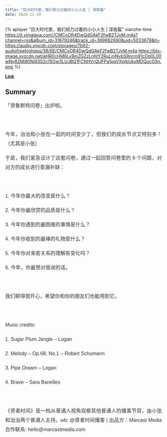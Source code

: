 ```yaml
---
title: "巨大时代里，我们努力过着的小小人生 | 深夜篇"
date: 2020-12-29
---
```


{% aplayer "巨大时代里，我们努力过着的小小人生 | 深夜篇" xianzhe-time  https://jt.ximalaya.com//CMCoOR4DwQdGAkF2fwB2TJvM.m4a?channel=rss&album_id=31879246&track_id=369882690&uid=5033679&jt=https://audio.xmcdn.com/storages/7b92-audiofreehighqps/38/6E/CMCoOR4DwQdGAkF2fwB2TJvM.m4a https://bts-image.xyzcdn.net/aHR0cHM6Ly9mZGZzLnhtY2RuLmNvbS9ncm91cDg0L00wNy82Mi80Ni93S2c1SGw3LUJBQ1FCNHVrQUFPa1ppVXpjbUkxMDQucG5n.png %}

**[Link](https://www.xiaoyuzhoufm.com/episode/5feb4665dee9c1e16d961483)**

## Summary
<p style="color: #333333; font-weight: normal; font-size: 16px; line-height: 30px; font-family: Helvetica,Arial,sans-serif; text-align: justify;"><span>「贤鲁斯特问卷」出炉啦。</span></p><p style="color: #333333; font-weight: normal; font-size: 16px; line-height: 30px; font-family: Helvetica,Arial,sans-serif; text-align: justify;">&nbsp;</p><p style="color: #333333; font-weight: normal; font-size: 16px; line-height: 30px; font-family: Helvetica,Arial,sans-serif; text-align: justify;"><span>今年，治治和小张在一起的时间变少了，但我们的成长节点又特别多！（尤其是小张）</span></p><p style="color: #333333; font-weight: normal; font-size: 16px; line-height: 30px; font-family: Helvetica,Arial,sans-serif; text-align: justify;"><span>于是，我们紧急设计了这套问卷，通过一起回答问卷里的 6 个问题，对对方的成长进行查漏补缺：</span></p><p style="color: #333333; font-weight: normal; font-size: 16px; line-height: 30px; font-family: Helvetica,Arial,sans-serif; text-align: justify;">&nbsp;</p><p style="color: #333333; font-weight: normal; font-size: 16px; line-height: 30px; font-family: Helvetica,Arial,sans-serif; text-align: justify;"><span>1. 今年你最大的改变是什么？</span></p><p style="color: #333333; font-weight: normal; font-size: 16px; line-height: 30px; font-family: Helvetica,Arial,sans-serif; text-align: justify;"><span>2. 今年你最欣赏的品质是什么？</span></p><p style="color: #333333; font-weight: normal; font-size: 16px; line-height: 30px; font-family: Helvetica,Arial,sans-serif; text-align: justify;"><span>3. 今年你遇到的最困难的事情是什么？</span></p><p style="color: #333333; font-weight: normal; font-size: 16px; line-height: 30px; font-family: Helvetica,Arial,sans-serif; text-align: justify;"><span>4. 今年你收到的最棒的礼物是什么？</span></p><p style="color: #333333; font-weight: normal; font-size: 16px; line-height: 30px; font-family: Helvetica,Arial,sans-serif; text-align: justify;"><span>5. 今年你对亲密关系的理解有变化吗？</span></p><p style="color: #333333; font-weight: normal; font-size: 16px; line-height: 30px; font-family: Helvetica,Arial,sans-serif; text-align: justify;"><span>6. 今年，你最想对我说的话。</span></p><p style="color: #333333; font-weight: normal; font-size: 16px; line-height: 30px; font-family: Helvetica,Arial,sans-serif; text-align: justify;">&nbsp;</p><p style="color: #333333; font-weight: normal; font-size: 16px; line-height: 30px; font-family: Helvetica,Arial,sans-serif; text-align: justify;"><span>我们聊得很开心，希望你和你的朋友们也能用到它。</span></p><p style="color: #333333; font-weight: normal; font-size: 16px; line-height: 30px; font-family: Helvetica,Arial,sans-serif; text-align: justify;">&nbsp;</p><p style="color: #333333; font-weight: normal; font-size: 16px; line-height: 30px; font-family: Helvetica,Arial,sans-serif; text-align: justify;"><span>Music credits:</span></p><p style="color: #333333; font-weight: normal; font-size: 16px; line-height: 30px; font-family: Helvetica,Arial,sans-serif; text-align: justify;"><span>1. Sugar Plum Jangle – Logan</span></p><p style="color: #333333; font-weight: normal; font-size: 16px; line-height: 30px; font-family: Helvetica,Arial,sans-serif; text-align: justify;"><span>2. Melody – Op.68, No.1 – Robert Schumann</span></p><p style="color: #333333; font-weight: normal; font-size: 16px; line-height: 30px; font-family: Helvetica,Arial,sans-serif; text-align: justify;"><span>3. Pipe Dream – Logan</span></p><p style="color: #333333; font-weight: normal; font-size: 16px; line-height: 30px; font-family: Helvetica,Arial,sans-serif; text-align: justify;"><span>4. Brave – Sara Bareilles</span></p><p style="color: #333333; font-weight: normal; font-size: 16px; line-height: 30px; font-family: Helvetica,Arial,sans-serif; text-align: justify;">&nbsp;</p><p style="color: #333333; font-weight: normal; font-size: 16px; line-height: 30px; font-family: Helvetica,Arial,sans-serif; text-align: justify;"><span>《贤者时间》是一档从普通人视角观察其他普通人的播客节目，由小张和治治两个普通人主持。wb: @贤者时间播客 | 出品方：Marcast Media 合作联系: hello@marcastmedia.com</span></p>
    